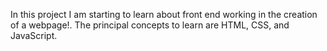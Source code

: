 In this project I am starting to learn about front end working in the creation of a webpage!. The principal concepts to learn are HTML, CSS, and JavaScript.